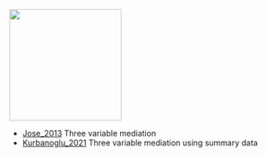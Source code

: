 <img src = 'logo/BannerN.svg' align = "center" height = "200"/>


- [Jose_2013](https://github.com/smusp/SEMs_with_lavaan/tree/main/Jose_2013)
  Three variable mediation
- [Kurbanoglu_2021](https://github.com/smusp/SEMs_with_lavaan/tree/main/Kurbanoglu_2021)
  Three variable mediation using summary data
